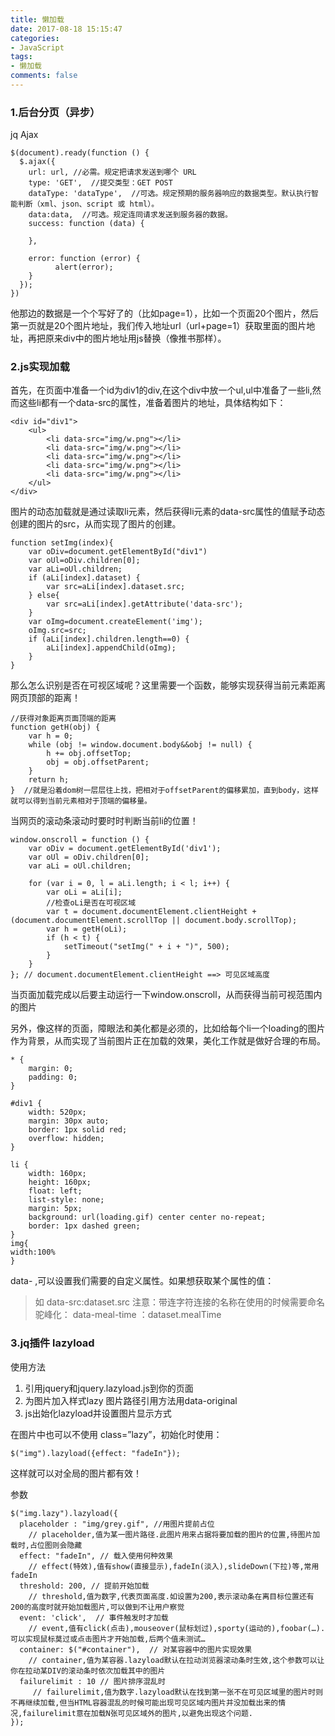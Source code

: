 ```yaml
---
title: 懒加载
date: 2017-08-18 15:15:47
categories:
- JavaScript
tags:
- 懒加载
comments: false
---
```


### 1.后台分页（异步）
jq Ajax


```
$(document).ready(function () {
  $.ajax({
    url: url, //必需。规定把请求发送到哪个 URL
    type: 'GET',  //提交类型：GET POST
    dataType: 'dataType',  //可选。规定预期的服务器响应的数据类型。默认执行智能判断（xml、json、script 或 html）。
    data:data,  //可选。规定连同请求发送到服务器的数据。
    success: function (data) {
    
    },

    error: function (error) {
          alert(error);
    }
  });
})
```

他那边的数据是一个个写好了的（比如page=1），比如一个页面20个图片，然后第一页就是20个图片地址，我们传入地址url（url+page=1）获取里面的图片地址，再把原来div中的图片地址用js替换（像推书那样）。

### 2.js实现加载
首先，在页面中准备一个id为div1的div,在这个div中放一个ul,ul中准备了一些li,然而这些li都有一个data-src的属性，准备着图片的地址，具体结构如下：


```
<div id="div1">
    <ul>
        <li data-src="img/w.png"></li>
        <li data-src="img/w.png"></li>
        <li data-src="img/w.png"></li>
        <li data-src="img/w.png"></li>
        <li data-src="img/w.png"></li>
    </ul>
</div>
```

图片的动态加载就是通过读取li元素，然后获得li元素的data-src属性的值赋予动态创建的图片的src，从而实现了图片的创建。


```
function setImg(index){
    var oDiv=document.getElementById("div1")
    var oUl=oDiv.children[0];
    var aLi=oUl.children;
    if (aLi[index].dataset) {
        var src=aLi[index].dataset.src;
    } else{
        var src=aLi[index].getAttribute('data-src');
    }
    var oImg=document.createElement('img');
    oImg.src=src;
    if (aLi[index].children.length==0) {
        aLi[index].appendChild(oImg); 
    }
}
```

那么怎么识别是否在可视区域呢？这里需要一个函数，能够实现获得当前元素距离网页顶部的距离！


```
//获得对象距离页面顶端的距离  
function getH(obj) {  
    var h = 0;  
    while (obj != window.document.body&&obj != null) {  
        h += obj.offsetTop;  
        obj = obj.offsetParent;  
    }  
    return h;  
}  //就是沿着dom树一层层往上找，把相对于offsetParent的偏移累加，直到body，这样就可以得到当前元素相对于顶端的偏移量。
```

当网页的滚动条滚动时要时时判断当前li的位置！


```
window.onscroll = function () {
    var oDiv = document.getElementById('div1');
    var oUl = oDiv.children[0];
    var aLi = oUl.children;

    for (var i = 0, l = aLi.length; i < l; i++) {
        var oLi = aLi[i];
        //检查oLi是否在可视区域
        var t = document.documentElement.clientHeight + (document.documentElement.scrollTop || document.body.scrollTop);
        var h = getH(oLi);
        if (h < t) {
            setTimeout("setImg(" + i + ")", 500);
        }
    }
}; // document.documentElement.clientHeight ==> 可见区域高度
```

当页面加载完成以后要主动运行一下window.onscroll，从而获得当前可视范围内的图片

另外，像这样的页面，障眼法和美化都是必须的，比如给每个li一个loading的图片作为背景，从而实现了当前图片正在加载的效果，美化工作就是做好合理的布局。


```
* {
    margin: 0;
    padding: 0;
}

#div1 {
    width: 520px;
    margin: 30px auto;
    border: 1px solid red;
    overflow: hidden;
}

li {
    width: 160px;
    height: 160px;
    float: left;
    list-style: none;
    margin: 5px;
    background: url(loading.gif) center center no-repeat;
    border: 1px dashed green;
}
img{
width:100%
}
```

data- ,可以设置我们需要的自定义属性。如果想获取某个属性的值：

> 如 data-src:dataset.src
> 注意：带连字符连接的名称在使用的时候需要命名驼峰化： data-meal-time ：dataset.mealTime

### 3.jq插件 lazyload
使用方法
1. 引用jquery和jquery.lazyload.js到你的页面
1. 为图片加入样式lazy 图片路径引用方法用data-original
1. js出始化lazyload并设置图片显示方式

在图片中也可以不使用 class=”lazy”，初始化时使用：


```
$("img").lazyload({effect: "fadeIn"});
```

这样就可以对全局的图片都有效！

参数

```
$("img.lazy").lazyload({
  placeholder : "img/grey.gif", //用图片提前占位
    // placeholder,值为某一图片路径.此图片用来占据将要加载的图片的位置,待图片加载时,占位图则会隐藏
  effect: "fadeIn", // 载入使用何种效果
    // effect(特效),值有show(直接显示),fadeIn(淡入),slideDown(下拉)等,常用fadeIn
  threshold: 200, // 提前开始加载
    // threshold,值为数字,代表页面高度.如设置为200,表示滚动条在离目标位置还有200的高度时就开始加载图片,可以做到不让用户察觉
  event: 'click',  // 事件触发时才加载
    // event,值有click(点击),mouseover(鼠标划过),sporty(运动的),foobar(…).可以实现鼠标莫过或点击图片才开始加载,后两个值未测试…
  container: $("#container"),  // 对某容器中的图片实现效果
    // container,值为某容器.lazyload默认在拉动浏览器滚动条时生效,这个参数可以让你在拉动某DIV的滚动条时依次加载其中的图片
  failurelimit : 10 // 图片排序混乱时
     // failurelimit,值为数字.lazyload默认在找到第一张不在可见区域里的图片时则不再继续加载,但当HTML容器混乱的时候可能出现可见区域内图片并没加载出来的情况,failurelimit意在加载N张可见区域外的图片,以避免出现这个问题.
});
```
